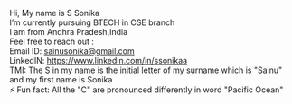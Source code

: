  Hi, My name is S Sonika <br>
 I’m currently pursuing BTECH in CSE branch<br>
 I am from Andhra Pradesh,India<br>
 Feel free to reach out :<br>
    Email ID: sainusonika@gmail.com<br>
    LinkedIN: https://www.linkedin.com/in/ssonikaa<br>
 TMI: The S in my name is the initial letter of my surname which is "Sainu" and my first name is Sonika   <br>
⚡ Fun fact: All the "C" are pronounced differently in word "Pacific Ocean"

<!---
SSonikaa/SSonikaa is a ✨ special ✨ repository because its `README.md` (this file) appears on your GitHub profile.
You can click the Preview link to take a look at your changes.
--->
